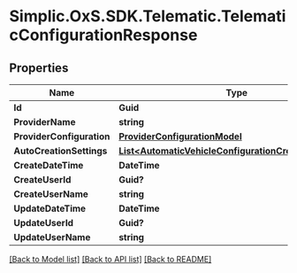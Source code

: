 # Simplic.OxS.SDK.Telematic.TelematicConfigurationResponse

## Properties

Name | Type | Description | Notes
------------ | ------------- | ------------- | -------------
**Id** | **Guid** |  | [optional] 
**ProviderName** | **string** |  | [optional] 
**ProviderConfiguration** | [**ProviderConfigurationModel**](ProviderConfigurationModel.md) |  | [optional] 
**AutoCreationSettings** | [**List&lt;AutomaticVehicleConfigurationCreationSettings&gt;**](AutomaticVehicleConfigurationCreationSettings.md) |  | [optional] 
**CreateDateTime** | **DateTime** |  | [optional] 
**CreateUserId** | **Guid?** |  | [optional] 
**CreateUserName** | **string** |  | [optional] 
**UpdateDateTime** | **DateTime** |  | [optional] 
**UpdateUserId** | **Guid?** |  | [optional] 
**UpdateUserName** | **string** |  | [optional] 

[[Back to Model list]](../README.md#documentation-for-models) [[Back to API list]](../README.md#documentation-for-api-endpoints) [[Back to README]](../README.md)

